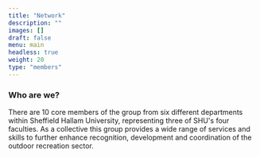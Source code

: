 ```yaml
---
title: "Network"
description: ""
images: []
draft: false
menu: main
headless: true
weight: 20
type: "members"
---
```


### Who are we?

There are 10 core members of the group from six different departments within
Sheffield Hallam University, representing three of SHU's four faculties. As a
collective this group provides a wide range of services and skills to further
enhance recognition, development and coordination of the outdoor recreation
sector.
